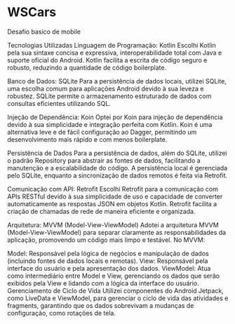 # WSCars
Desafio basico de mobile

Tecnologias Utilizadas
Linguagem de Programação: Kotlin
Escolhi Kotlin pela sua sintaxe concisa e expressiva, interoperabilidade total com Java e suporte oficial
do Android. Kotlin facilita a escrita de código seguro e robusto, reduzindo a quantidade de
código boilerplate.

Banco de Dados: SQLite
Para a persistência de dados locais, utilizei SQLite, uma escolha comum para aplicações Android
devido à sua leveza e robustez. SQLite permite o armazenamento estruturado de dados com consultas
eficientes utilizando SQL.

Injeção de Dependência: Koin
Optei por Koin para injeção de dependência devido à sua simplicidade e integração perfeita com Kotlin.
Koin é uma alternativa leve e de fácil configuração ao Dagger, permitindo um desenvolvimento mais rápido
e com menos boilerplate.

Persistência de Dados
Para a persistência de dados, além do SQLite, utilizei o padrão Repository para abstrair as fontes de dados,
facilitando a manutenção e a escalabilidade do código. A persistência local é gerenciada pelo SQLite,
enquanto a sincronização de dados remotos é feita via Retrofit.

Comunicação com API: Retrofit
Escolhi Retrofit para a comunicação com APIs RESTful devido à sua simplicidade de uso e
capacidade de converter automaticamente as respostas JSON em objetos Kotlin.
Retrofit facilita a criação de chamadas de rede de maneira eficiente e organizada.

Arquitetura: MVVM (Model-View-ViewModel)
Adotei a arquitetura MVVM (Model-View-ViewModel) para separar claramente as responsabilidades da aplicação,
promovendo um código mais limpo e testável. No MVVM:

Model: Responsável pela lógica de negócios e manipulação de dados
(incluindo fontes de dados locais e remotas).
View: Responsável pela interface do usuário e pela apresentação dos dados.
ViewModel: Atua como intermediário entre Model e View, gerenciando os dados que serão exibidos pela View e lidando com a lógica da interface do usuário.
Gerenciamento de Ciclo de Vida
Utilizei componentes do Android Jetpack, como LiveData e ViewModel, para gerenciar o ciclo de vida das atividades e fragments, garantindo que os dados sobrevivam a mudanças de configuração, como rotações de tela.
